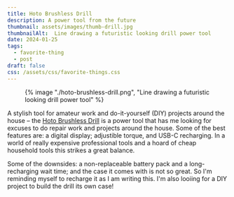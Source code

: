 ```yaml
---
title: Hoto Brushless Drill
description: A power tool from the future
thumbnail: assets/images/thumb-drill.jpg
thumbnailAlt:  Line drawing a futuristic looking drill power tool
date: 2024-01-25
tags:
  - favorite-thing
  - post
draft: false
css: /assets/css/favorite-things.css
---
```

 <figure class="sketch">
  {% image "./hoto-brushless-drill.png", "Line drawing a futuristic looking drill power tool" %}
<figcaption></figcaption>
</figure>

A stylish tool for amateur work and do-it-yourself (DIY) projects around the house – the [Hoto Brushless Drill](https://hototools.com/products/hoto-12v-brushless-drill) is a power tool that has me looking for excuses to do repair work and projects around the house. Some of the best features are: a digital display; adjustible torque, and USB-C recharging. In a world of really expensive professional tools and a hoard of cheap household tools this strikes a great balance. 

Some of the downsides: a non-replaceable battery pack and a long-recharging wait time; and the case it comes with is not so great. So I'm reminding myself to recharge it as I am writing this. I'm also looiing for a DIY project to build the drill its own case!